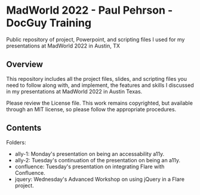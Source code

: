 # MadWorld 2022 - Paul Pehrson - DocGuy Training 
Public repository of project, Powerpoint, and scripting files I used for my presentations at MadWorld 2022 in Austin, TX

## Overview
This repository includes all the project files, slides, and scripting files you need to follow along with, and implement, the features and skills I discussed in my presentations at MadWorld 2022 in Austin Texas. 

Please review the License file. This work remains copyrighted, but available through an MIT license, so please follow the appropriate procedures. 

## Contents

Folders:
 - ally-1: Monday's presentation on being an accessability a11y.
 - ally-2: Tuesday's continuation of the presentation on being an a11y. 
 - confluence: Tuesday's presentation on integrating Flare with Confluence.
 - jquery: Wednesday's Advanced Workshop on using jQuery in a Flare project.

 
